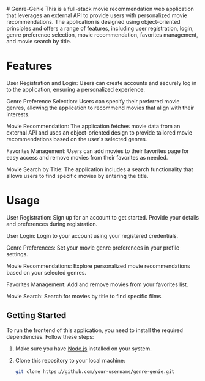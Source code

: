 \# Genre-Genie
This is a full-stack movie recommendation web application that leverages an external API to provide users with personalized movie recommendations. The application is designed using object-oriented principles and offers a range of features, including user registration, login, genre preference selection, movie recommendation, favorites management, and movie search by title.


# Features
User Registration and Login: Users can create accounts and securely log in to the application, ensuring a personalized experience.

Genre Preference Selection: Users can specify their preferred movie genres, allowing the application to recommend movies that align with their interests.

Movie Recommendation: The application fetches movie data from an external API and uses an object-oriented design to provide tailored movie recommendations based on the user's selected genres.

Favorites Management: Users can add movies to their favorites page for easy access and remove movies from their favorites as needed.

Movie Search by Title: The application includes a search functionality that allows users to find specific movies by entering the title.


# Usage
User Registration: Sign up for an account to get started. Provide your details and preferences during registration.

User Login: Login to your account using your registered credentials.

Genre Preferences: Set your movie genre preferences in your profile settings.

Movie Recommendations: Explore personalized movie recommendations based on your selected genres.

Favorites Management: Add and remove movies from your favorites list.

Movie Search: Search for movies by title to find specific films.

## Getting Started

To run the frontend of this application, you need to install the required dependencies. Follow these steps:

1. Make sure you have [Node.js](https://nodejs.org/) installed on your system.

2. Clone this repository to your local machine:

   ```bash
   git clone https://github.com/your-username/genre-genie.git
